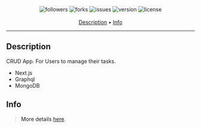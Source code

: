 <p align="center">
    <br>
    <br>
    <img src="https://img.shields.io/github/followers/santychuy?style=flat-square" alt="followers">
    <img src="https://img.shields.io/github/forks/santychuy/jaxi-tank-admin?style=flat-square" alt="forks">
    <img src="https://img.shields.io/github/issues/santychuy/jaxi-tank-admin?style=flat-square" alt="issues">
    <img src="https://img.shields.io/github/package-json/v/santychuy/jaxi-tank-admin?style=flat-square" alt="version">
    <img src="https://img.shields.io/github/license/santychuy/jaxi-tank-admin?style=flat-square" alt="license">
    <br>
    <br>
    <a href="#discord">Description<a/> •
    <a href="#licencias">Info<a/>
<p/>

---

## Description

CRUD App. For Users to manage their tasks.

- Next.js
- Graphql
- MongoDB

## Info

> More details [here](https://www.notion.so/Entrevista-Ejercicio-b69662be972f4dda800f4c60d4da5cc3).
